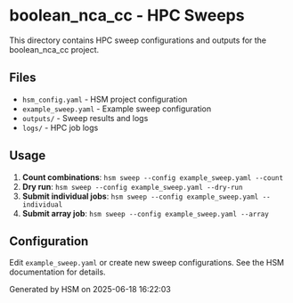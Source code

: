 # boolean_nca_cc - HPC Sweeps

This directory contains HPC sweep configurations and outputs for the boolean_nca_cc project.

## Files

- `hsm_config.yaml` - HSM project configuration
- `example_sweep.yaml` - Example sweep configuration
- `outputs/` - Sweep results and logs
- `logs/` - HPC job logs

## Usage

1. **Count combinations**: `hsm sweep --config example_sweep.yaml --count`
2. **Dry run**: `hsm sweep --config example_sweep.yaml --dry-run`
3. **Submit individual jobs**: `hsm sweep --config example_sweep.yaml --individual`
4. **Submit array job**: `hsm sweep --config example_sweep.yaml --array`

## Configuration

Edit `example_sweep.yaml` or create new sweep configurations. See the HSM documentation for details.

Generated by HSM on 2025-06-18 16:22:03
